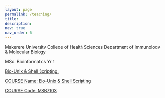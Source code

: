```yaml
---
layout: page
permalink: /teaching/
title: 
description: 
nav: true
nav_order: 6
---
```


Makerere University 
College of Health Sciences
Department of Immunology & Molecular Biology

MSc. Bioinformatics Yr 1

<a href="https://ace.ac.ug/msc-phd-program/">Bio-Unix & Shell Scripting.

COURSE Name:  Bio-Unix & Shell Scripting

COURSE Code: MSB7103






